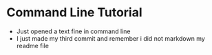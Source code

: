 # Command Line Tutorial
- Just opened a text fine in command line
- I just made my third commit and remember i did not markdown my readme file
